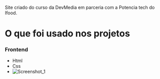 Site criado do curso da DevMedia em parceria com a Potencia tech do Ifood.

# O que foi usado nos projetos

### Frontend
  - Html
  - Css
  - ![Screenshot_1](https://github.com/LeOzInNDF/advocacia/assets/112107085/8c67c0a0-7f5e-44c9-a3f7-943f925613d1)
